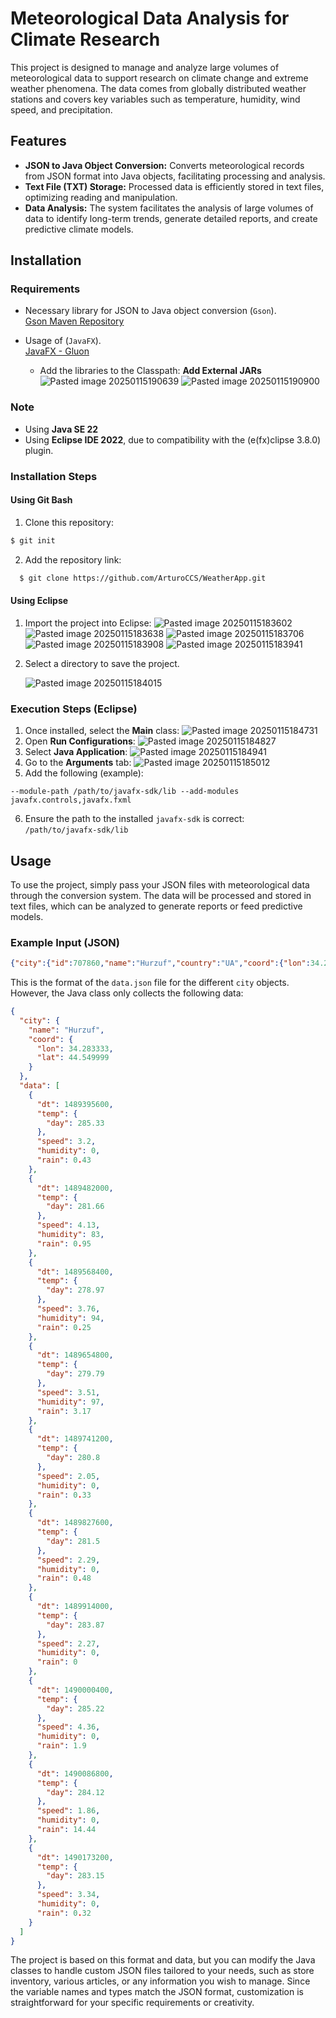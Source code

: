 # Meteorological Data Analysis for Climate Research

This project is designed to manage and analyze large volumes of meteorological data to support research on climate change and extreme weather phenomena. The data comes from globally distributed weather stations and covers key variables such as temperature, humidity, wind speed, and precipitation.

## Features

- **JSON to Java Object Conversion:** Converts meteorological records from JSON format into Java objects, facilitating processing and analysis.
- **Text File (TXT) Storage:** Processed data is efficiently stored in text files, optimizing reading and manipulation.
- **Data Analysis:** The system facilitates the analysis of large volumes of data to identify long-term trends, generate detailed reports, and create predictive climate models.

## Installation

### Requirements

- Necessary library for JSON to Java object conversion (`Gson`).  
    [Gson Maven Repository](https://mvnrepository.com/artifact/com.google.code.gson/gson/2.11.0)
    
- Usage of (`JavaFX`).  
    [JavaFX - Gluon](https://gluonhq.com/products/javafx/)
	
	- Add the libraries to the Classpath: **Add External JARs**
	![Pasted image 20250115190639](https://github.com/user-attachments/assets/cc00ab06-efe4-4648-bd1f-68bb0b2a36a5)
	![Pasted image 20250115190900](https://github.com/user-attachments/assets/3e246931-1984-44b9-8de7-0c4e15f14155)
	

### Note

- Using **Java SE 22**
- Using **Eclipse IDE 2022**, due to compatibility with the (e(fx)clipse 3.8.0) plugin.


### Installation Steps

#### Using Git Bash

1. Clone this repository:

```bash   
$ git init
```
2. Add the repository link:

 ```bash 
   $ git clone https://github.com/ArturoCCS/WeatherApp.git
```

#### Using Eclipse

1. Import the project into Eclipse:
    ![Pasted image 20250115183602](https://github.com/user-attachments/assets/2859b7e6-4670-4c6e-9fd9-541e46bf2e4b)
    ![Pasted image 20250115183638](https://github.com/user-attachments/assets/fab8c9d8-e850-48bd-bc30-3c7e5e5ecf5d)
    ![Pasted image 20250115183706](https://github.com/user-attachments/assets/61beaa95-995e-48c3-86e5-582e4fc25f5d)
    ![Pasted image 20250115183908](https://github.com/user-attachments/assets/fb5b87df-18f8-4a9f-9fad-d428d8032686)
    ![Pasted image 20250115183941](https://github.com/user-attachments/assets/1a5be4c0-32e0-43fc-b117-dea3fc80a67b)

3. Select a directory to save the project.
	
	![Pasted image 20250115184015](https://github.com/user-attachments/assets/78850749-6545-4976-bddf-8061cc46ccd3)



### Execution Steps (Eclipse)

1. Once installed, select the **Main** class:
    ![Pasted image 20250115184731](https://github.com/user-attachments/assets/8485825d-412f-4b88-b1ed-796998460f9b)
2. Open **Run Configurations**:
    ![Pasted image 20250115184827](https://github.com/user-attachments/assets/6f253cd2-09de-4610-b321-496f46b27470)
3. Select **Java Application**:
    ![Pasted image 20250115184941](https://github.com/user-attachments/assets/de966631-7fd3-4d92-a1a0-bee80982b093)
4. Go to the **Arguments** tab:
    ![Pasted image 20250115185012](https://github.com/user-attachments/assets/d0818151-bd21-440f-b0fa-b75c8e551523)
5. Add the following (example):
```
--module-path /path/to/javafx-sdk/lib --add-modules javafx.controls,javafx.fxml
```
6. Ensure the path to the installed `javafx-sdk` is correct:  
    `/path/to/javafx-sdk/lib`

## Usage

To use the project, simply pass your JSON files with meteorological data through the conversion system. The data will be processed and stored in text files, which can be analyzed to generate reports or feed predictive models.

### Example Input (JSON)

```json
{"city":{"id":707860,"name":"Hurzuf","country":"UA","coord":{"lon":34.283333,"lat":44.549999}},"time":1489458708,"data":[{"dt":1489395600,"temp":{"day":285.33,"min":277.97,"max":285.33,"night":279.36,"eve":280.94,"morn":277.97},"pressure":1006.85,"humidity":0,"weather":[{"id":500,"main":"Rain","description":"light rain","icon":"10d"}],"speed":3.2,"deg":44,"clouds":53,"rain":0.43,"uvi":3.09},{"dt":1489482000,"temp":{"day":281.66,"min":277.1,"max":281.9,"night":277.1,"eve":279.71,"morn":277.28},"pressure":991.08,"humidity":83,"weather":[{"id":500,"main":"Rain","description":"light rain","icon":"10d"}],"speed":4.13,"deg":60,"clouds":76,"rain":0.95,"uvi":3.19},{"dt":1489568400,"temp":{"day":278.97,"min":275.65,"max":279.95,"night":275.65,"eve":279.13,"morn":275.93},"pressure":993.96,"humidity":94,"weather":[{"id":500,"main":"Rain","description":"light rain","icon":"10d"}],"speed":3.76,"deg":41,"clouds":80,"rain":0.25,"uvi":3.01},{"dt":1489654800,"temp":{"day":279.79,"min":276.01,"max":279.79,"night":276.01,"eve":278.73,"morn":276.86},"pressure":990.04,"humidity":97,"weather":[{"id":501,"main":"Rain","description":"moderate rain","icon":"10d"}],"speed":3.51,"deg":244,"clouds":92,"rain":3.17,"uvi":3.2},{"dt":1489741200,"temp":{"day":280.8,"min":272.36,"max":280.8,"night":272.36,"eve":276.71,"morn":277.43},"pressure":1012.47,"humidity":0,"weather":[{"id":500,"main":"Rain","description":"light rain","icon":"10d"}],"speed":2.05,"deg":317,"clouds":30,"rain":0.33,"uvi":2.79},{"dt":1489827600,"temp":{"day":281.5,"min":272.69,"max":281.5,"night":272.69,"eve":276.26,"morn":276.57},"pressure":1010.58,"humidity":0,"weather":[{"id":500,"main":"Rain","description":"light rain","icon":"10d"}],"speed":2.29,"deg":242,"clouds":21,"rain":0.48,"uvi":3.36},{"dt":1489914000,"temp":{"day":283.87,"min":273.73,"max":283.87,"night":273.73,"eve":277.1,"morn":277.3},"pressure":1008.61,"humidity":0,"weather":[{"id":800,"main":"Clear","description":"sky is clear","icon":"01d"}],"speed":2.27,"deg":166,"clouds":1,"uvi":3.3},{"dt":1490000400,"temp":{"day":285.22,"min":278.05,"max":285.22,"night":278.85,"eve":280.1,"morn":278.05},"pressure":1002.01,"humidity":0,"weather":[{"id":500,"main":"Rain","description":"light rain","icon":"10d"}],"speed":4.36,"deg":154,"clouds":34,"rain":1.9,"uvi":3.3},{"dt":1490086800,"temp":{"day":284.12,"min":279.07,"max":284.12,"night":279.07,"eve":280.24,"morn":280.81},"pressure":995.72,"humidity":0,"weather":[{"id":502,"main":"Rain","description":"heavy intensity rain","icon":"10d"}],"speed":1.86,"deg":289,"clouds":52,"rain":14.44,"uvi":3.3},{"dt":1490173200,"temp":{"day":283.15,"min":277.4,"max":283.15,"night":277.4,"eve":278.56,"morn":278.69},"pressure":1013.61,"humidity":0,"weather":[{"id":500,"main":"Rain","description":"light rain","icon":"10d"}],"speed":3.34,"deg":279,"clouds":5,"rain":0.32,"uvi":3.3},{"dt":1490259600,"temp":{"day":283.16,"min":273.3,"max":283.16,"night":273.3,"eve":277.97,"morn":279.78},"pressure":1013.07,"humidity":0,"weather":[{"id":500,"main":"Rain","description":"light rain","icon":"10d"}],"speed":2.15,"deg":276,"clouds":14,"rain":0.38,"uvi":3.3},{"dt":1490346000,"temp":{"day":282.89,"min":275.36,"max":282.89,"night":275.36,"eve":279.01,"morn":276.61},"pressure":1013.2,"humidity":0,"weather":[{"id":500,"main":"Rain","description":"light rain","icon":"10d"}],"speed":2,"deg":65,"clouds":68,"uvi":3.3},{"dt":1490432400,"temp":{"day":286.7,"min":278.31,"max":286.7,"night":278.44,"eve":281.22,"morn":278.31},"pressure":1008.32,"humidity":0,"weather":[{"id":800,"main":"Clear","description":"sky is clear","icon":"01d"}],"speed":3.8,"deg":58,"clouds":5,"uvi":3.3},{"dt":1490518800,"temp":{"day":286.07,"min":279.97,"max":286.07,"night":280.45,"eve":282.58,"morn":279.97},"pressure":1003.89,"humidity":0,"weather":[{"id":500,"main":"Rain","description":"light rain","icon":"10d"}],"speed":3.09,"deg":51,"clouds":67,"rain":2.54,"uvi":3.3},{"dt":1490605200,"temp":{"day":284.9,"min":279.04,"max":284.9,"night":279.04,"eve":281.56,"morn":281.65},"pressure":1006.67,"humidity":0,"weather":[{"id":500,"main":"Rain","description":"light rain","icon":"10d"}],"speed":2.74,"deg":253,"clouds":76,"rain":0.85,"uvi":3.3},{"dt":1490691600,"temp":{"day":287.83,"min":279.65,"max":287.83,"night":279.65,"eve":283.6,"morn":280.4},"pressure":1016.53,"humidity":0,"weather":[{"id":500,"main":"Rain","description":"light rain","icon":"10d"}],"speed":2.83,"deg":170,"clouds":32,"rain":0.73,"uvi":3.3},{"dt":1490778000,"temp":{"day":279.65,"min":279.65,"max":279.65,"night":279.65,"eve":279.65,"morn":279.65},"pressure":1019.41,"humidity":0,"weather":[{"id":800,"main":"Clear","description":"sky is clear","icon":"01ddd"}],"speed":2.04,"deg":113,"clouds":7,"uvi":3.3}]}
```


This is the format of the `data.json` file for the different `city` objects. However, the Java class only collects the following data:

```json
{
  "city": {
    "name": "Hurzuf",
    "coord": {
      "lon": 34.283333,
      "lat": 44.549999
    }
  },
  "data": [
    {
      "dt": 1489395600,
      "temp": {
        "day": 285.33
      },
      "speed": 3.2,
      "humidity": 0,
      "rain": 0.43
    },
    {
      "dt": 1489482000,
      "temp": {
        "day": 281.66
      },
      "speed": 4.13,
      "humidity": 83,
      "rain": 0.95
    },
    {
      "dt": 1489568400,
      "temp": {
        "day": 278.97
      },
      "speed": 3.76,
      "humidity": 94,
      "rain": 0.25
    },
    {
      "dt": 1489654800,
      "temp": {
        "day": 279.79
      },
      "speed": 3.51,
      "humidity": 97,
      "rain": 3.17
    },
    {
      "dt": 1489741200,
      "temp": {
        "day": 280.8
      },
      "speed": 2.05,
      "humidity": 0,
      "rain": 0.33
    },
    {
      "dt": 1489827600,
      "temp": {
        "day": 281.5
      },
      "speed": 2.29,
      "humidity": 0,
      "rain": 0.48
    },
    {
      "dt": 1489914000,
      "temp": {
        "day": 283.87
      },
      "speed": 2.27,
      "humidity": 0,
      "rain": 0
    },
    {
      "dt": 1490000400,
      "temp": {
        "day": 285.22
      },
      "speed": 4.36,
      "humidity": 0,
      "rain": 1.9
    },
    {
      "dt": 1490086800,
      "temp": {
        "day": 284.12
      },
      "speed": 1.86,
      "humidity": 0,
      "rain": 14.44
    },
    {
      "dt": 1490173200,
      "temp": {
        "day": 283.15
      },
      "speed": 3.34,
      "humidity": 0,
      "rain": 0.32
    }
  ]
}

```

The project is based on this format and data, but you can modify the Java classes to handle custom JSON files tailored to your needs, such as store inventory, various articles, or any information you wish to manage. Since the variable names and types match the JSON format, customization is straightforward for your specific requirements or creativity.
